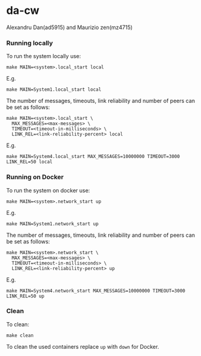 # da-cw
Alexandru Dan(ad5915) and Maurizio zen(mz4715)

### Running locally

To run the system locally use:
```
make MAIN=<system>.local_start local
```

E.g.
```
make MAIN=System1.local_start local
```

The number of messages, timeouts, link reliability and number of peers can be set as follows:
```
make MAIN=<system>.local_start \
  MAX_MESSAGES=<max-messages> \
  TIMEOUT=<timeout-in-milliseconds> \
  LINK_REL=<link-reliability-percent> local
```

E.g.
```
make MAIN=System4.local_start MAX_MESSAGES=10000000 TIMEOUT=3000 LINK_REL=50 local
```

### Running on Docker

To run the system on docker use:
```
make MAIN=<system>.network_start up
```

E.g.
```
make MAIN=System1.network_start up
```

The number of messages, timeouts, link reliability and number of peers can be set as follows:
```
make MAIN=<system>.network_start \
  MAX_MESSAGES=<max-messages> \
  TIMEOUT=<timeout-in-milliseconds> \
  LINK_REL=<link-reliability-percent> up
```

E.g.
```
make MAIN=System4.network_start MAX_MESSAGES=10000000 TIMEOUT=3000 LINK_REL=50 up
```

### Clean

To clean:
```
make clean
```

To clean the used containers replace `up` with `down` for Docker.
